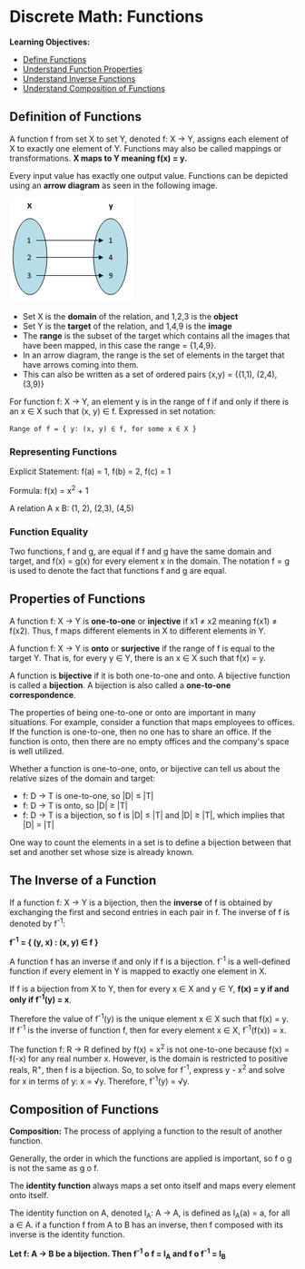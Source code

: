 # Discrete Math: Functions

**Learning Objectives:**
* [Define Functions](#definition-of-functions)
* [Understand Function Properties](#properties-of-functions)
* [Understand Inverse Functions](#the-inverse-of-a-function)
* [Understand Composition of Functions](#composition-of-functions)

## Definition of Functions

A function f from set X to set Y, denoted f: X → Y, assigns each element of X to exactly one element of Y. Functions may also be called mappings or transformations. **X maps to Y meaning f(x) = y.**

Every input value has exactly one output value. Functions can be depicted using an **arrow diagram** as seen in the following image.

![img](images/arrow_diagram.png)

* Set X is the **domain** of the relation, and 1,2,3 is the **object**
* Set Y is the **target** of the relation, and 1,4,9 is the **image**
* The **range** is the subset of the target which contains all the images that have been mapped, in this case the range = {1,4,9}.
* In an arrow diagram, the range is the set of elements in the target that have arrows coming into them.
* This can also be written as a set of ordered pairs (x,y) = {(1,1), (2,4), (3,9)}

For function f: X → Y, an element y is in the range of f if and only if there is an x ∈ X such that (x, y) ∈ f. Expressed in set notation:

    Range of f = { y: (x, y) ∈ f, for some x ∈ X }


### Representing Functions

Explicit Statement: f(a) = 1, f(b) = 2, f(c) = 1

Formula: f(x) = x<sup>2</sup> + 1

A relation A x B: (1, 2), (2,3), (4,5)

### Function Equality

Two functions, f and g, are equal if f and g have the same domain and target, and f(x) = g(x) for every element x in the domain. The notation f = g is used to denote the fact that functions f and g are equal.

## Properties of Functions

A function f: X → Y is **one-to-one** or **injective** if x1 ≠ x2 meaning f(x1) ≠ f(x2). Thus, f maps different elements in X to different elements in Y.

A function f: X → Y is **onto** or **surjective** if the range of f is equal to the target Y. That is, for every y ∈ Y, there is an x ∈ X such that f(x) = y. 

A function is **bijective** if it is both one-to-one and onto. A bijective function is called a **bijection**. A bijection is also called a **one-to-one correspondence**.

The properties of being one-to-one or onto are important in many situations. For example, consider a function that maps employees to offices. If the function is one-to-one, then no one has to share an office. If the function is onto, then there are no empty offices and the company's space is well utilized. 

Whether a function is one-to-one, onto, or bijective can tell us about the relative sizes of the domain and target:
* f: D → T is one-to-one, so |D| ≤ |T|
* f: D → T is onto, so |D| ≥ |T|
* f: D → T is a bijection, so f is |D| ≤ |T| and |D| ≥ |T|, which implies that |D| = |T|

One way to count the elements in a set is to define a bijection between that set and another set whose size is already known.

## The Inverse of a Function

If a function f: X → Y is a bijection, then the **inverse** of f is obtained by exchanging the first and second entries in each pair in f. The inverse of f is denoted by f<sup>-1</sup>:

**f<sup>-1</sup> = { (y, x) : (x, y) ∈ f }**

A function f has an inverse if and only if f is a bijection. f<sup>-1</sup> is a well-defined function if every element in Y is mapped to exactly one element in X. 

If f is a bijection from X to Y, then for every x ∈ X and y ∈ Y, **f(x) = y if and only if f<sup>-1</sup>(y) = x**.

Therefore the value of f<sup>-1</sup>(y) is the unique element x ∈ X such that f(x) = y. If f<sup>-1</sup> is the inverse of function f, then for every element x ∈ X, f<sup>-1</sup>(f(x)) = x.

The function f: R → R defined by f(x) = x<sup>2</sup> is not one-to-one because f(x) = f(-x) for any real number x. However, is the domain is restricted to positive reals, R<sup>+</sup>, then f is a bijection. So, to solve for f<sup>-1</sup>, express y - x<sup>2</sup> and solve for x in terms of y: x = √y. Therefore, f<sup>-1</sup>(y) = √y.

## Composition of Functions

**Composition:** The process of applying a function to the result of another function.

Generally, the order in which the functions are applied is important, so f ο g is not the same as g ο f.

The **identity function** always maps a set onto itself and maps every element onto itself. 

The identity function on A, denoted I<sub>A</sub>: A → A, is defined as I<sub>A</sub>(a) = a, for all a ∈ A. if a function f from A to B has an inverse, then f composed with its inverse is the identity function. 

**Let f: A → B be a bijection. Then f<sup>-1</sup> ο f = I<sub>A</sub> and f ο f<sup>-1</sup> = I<sub>B</sub>**

